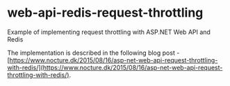 # web-api-redis-request-throttling
Example of implementing request throttling with ASP.NET Web API and Redis

The implementation is described in the following blog post - [https://www.nocture.dk/2015/08/16/asp-net-web-api-request-throttling-with-redis/](https://www.nocture.dk/2015/08/16/asp-net-web-api-request-throttling-with-redis/).
